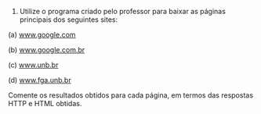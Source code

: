 1. Utilize o programa criado pelo professor para baixar as páginas principais dos seguintes sites:

(a) www.google.com

(b) www.google.com.br

(c) www.unb.br

(d) www.fga.unb.br

Comente os resultados obtidos para cada página, em termos das respostas HTTP e HTML obtidas.
